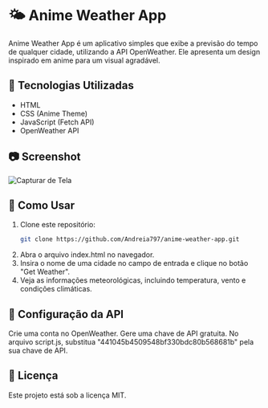 # 🌤 Anime Weather App

Anime Weather App é um aplicativo simples que exibe a previsão do tempo de qualquer cidade, utilizando a API OpenWeather. Ele apresenta um design inspirado em anime para um visual agradável.

## 🚀 Tecnologias Utilizadas
- HTML
- CSS (Anime Theme)
- JavaScript (Fetch API)
- OpenWeather API

## 📷 Screenshot
![Capturar de Tela](https://github.com/user-attachments/assets/489ff352-8d51-4100-a479-ec7cc9437ae8)


## 🔧 Como Usar
1. Clone este repositório:
   ```sh
   git clone https://github.com/Andreia797/anime-weather-app.git
   
2. Abra o arquivo index.html no navegador.
3. Insira o nome de uma cidade no campo de entrada e clique no botão "Get Weather".
4. Veja as informações meteorológicas, incluindo temperatura, vento e condições climáticas.

## 🔑 Configuração da API
Crie uma conta no OpenWeather.
Gere uma chave de API gratuita.
No arquivo script.js, substitua "441045b4509548bf330bdc80b568681b" pela sua chave de API.

## 📜 Licença
Este projeto está sob a licença MIT.

